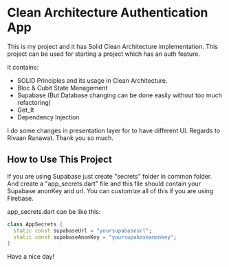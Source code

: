 # Clean Architecture Authentication App

This is my project and it has Solid Clean Architecture implementation. 
This project can be used for starting a project which has an auth feature. 

It contains:

- SOLID Principles and its usage in Clean Architecture.
- Bloc & Cubit State Management
- Supabase (But Database changing can be done easily without too much refactoring)
- Get_It
- Dependency Injection

I do some changes in presentation layer for to have different UI. 
Regards to Rivaan Ranawat. Thank you so much.

## How to Use This Project

If you are using Supabase just create "secrets" folder in common folder.
And create a "app_secrets.dart" file and this file should contain your Supabase anonKey and url.
You can customize all of this if you are using Firebase. 

app_secrets.dart can be like this:

```dart
class AppSecrets {
  static const supabaseUrl = "yoursupabaseurl";
  static const supabaseAnonKey = "yoursupabaseanonkey";
}
```

Have a nice day!